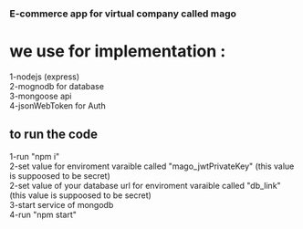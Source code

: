 ### E-commerce app for virtual company called mago

# we use for implementation :

1-nodejs (express) <br />
2-mognodb for database<br />
3-mongoose api <br />
4-jsonWebToken for Auth<br />

## to run the code

1-run "npm i"<br />
2-set value for enviroment varaible called "mago_jwtPrivateKey" (this value is suppoosed to be secret)<br />
2-set value of your database url for enviroment varaible called "db_link" (this value is suppoosed to be secret)<br />
3-start service of mongodb<br />
4-run "npm start"<br />
